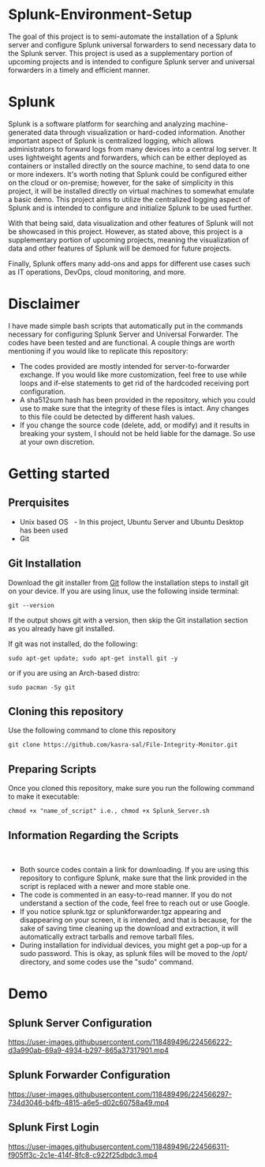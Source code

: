 # Splunk-Environment-Setup

The goal of this project is to semi-automate the installation of a Splunk server and configure Splunk universal forwarders to send necessary data to the Splunk server. This project is used as a supplementary portion of upcoming projects and is intended to configure Splunk server and universal forwarders in a timely and efficient manner.

# Splunk 

Splunk is a software platform for searching and analyzing machine-generated data through visualization or hard-coded information. Another important aspect of Splunk is centralized logging, which allows administrators to forward logs from many devices into a central log server. It uses lightweight agents and forwarders, which can be either deployed as containers or installed directly on the source machine, to send data to one or more indexers. It's worth noting that Splunk could be configured either on the cloud or on-premise; however, for the sake of simplicity in this project, it will be installed directly on virtual machines to somewhat emulate a basic demo. This project aims to utilize the centralized logging aspect of Splunk and is intended to configure and initialize Splunk to be used further.

With that being said, data visualization and other features of Splunk will not be showcased in this project. However, as stated above, this project is a supplementary portion of upcoming projects, meaning the visualization of data and other features of Splunk will be demoed for future projects.

Finally, Splunk offers many add-ons and apps for different use cases such as IT operations, DevOps, cloud monitoring, and more.

# Disclaimer

I have made simple bash scripts that automatically put in the commands necessary for configuring Splunk Server and Universal Forwarder. The codes have been tested and are functional. A couple things are worth mentioning if you would like to replicate this repository:
  -  The codes provided are mostly intended for server-to-forwarder exchange. If you would like more customization, feel free to use while loops and if-else statements to get rid of the hardcoded receiving port configuration.
  -  A sha512sum hash has been provided in the repository, which you could use to make sure that the integrity of these files is intact. Any changes to this file could be detected by different hash values.
  -  If you change the source code (delete, add, or modify) and it results in breaking your system, I should not be held liable for the damage. So use at your own discretion.
 
# Getting started

## Prerquisites

- Unix based OS
  - In this project, Ubuntu Server and Ubuntu Desktop has been used
- Git

## Git Installation

Download the git installer from [Git](https://git-scm.com/downloads) follow the installation steps to install git on your device. If you are using linux, use the following inside terminal:
```
git --version 
```
If the output shows git with a version, then skip the Git installation section as you already have git installed.

If git was not installed, do the following:
```
sudo apt-get update; sudo apt-get install git -y
```
or if you are using an Arch-based distro:
```
sudo pacman -Sy git
```

## Cloning this repository

Use the following command to clone this repository
```
git clone https://github.com/kasra-sal/File-Integrity-Monitor.git
```
## Preparing Scripts

Once you cloned this repository, make sure you run the following command to make it executable:
```
chmod +x "name_of_script" i.e., chmod +x Splunk_Server.sh
```
## Information Regarding the Scripts
  
 - Both source codes contain a link for downloading. If you are using this repository to configure Splunk, make sure that the link provided in the script is replaced with a newer and more stable one.
 - The code is commented in an easy-to-read manner. If you do not understand a section of the code, feel free to reach out or use Google.
 - If you notice splunk.tgz or splunkforwarder.tgz appearing and disappearing on your screen, it is intended, and that is because, for the sake of saving time cleaning up the download and extraction, it will automatically extract tarballs and remove tarball files.
 - During installation for individual devices, you might get a pop-up for a sudo password. This is okay, as splunk files will be moved to the /opt/ directory, and some codes use the "sudo" command.
  
  
# Demo

## Splunk Server Configuration

https://user-images.githubusercontent.com/118489496/224566222-d3a990ab-69a9-4934-b297-865a37317901.mp4

## Splunk Forwarder Configuration

https://user-images.githubusercontent.com/118489496/224566297-734d3046-b4fb-4815-a6e5-d02c60758a49.mp4

## Splunk First Login

https://user-images.githubusercontent.com/118489496/224566311-f905ff3c-2c1e-414f-8fc8-c922f25dbdc3.mp4








